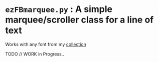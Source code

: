 # `ezFBmarquee.py` : A simple marquee/scroller class for a line of text
Works with any font from my [collection](/)  

TODO // WORK in Progress..
